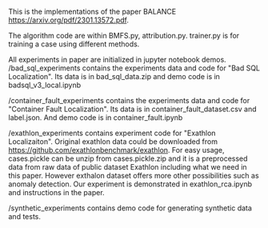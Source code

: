 This is the implementations of the paper BALANCE https://arxiv.org/pdf/2301.13572.pdf.

The algorithm code are within BMFS.py, attribution.py.
trainer.py is for training a case using different methods.

All experiments in paper are initialized in jupyter notebook demos.
/bad_sql_experiments contains the experiments data and code for "Bad SQL Localization".
Its data is in bad_sql_data.zip and demo code is in badsql_v3_local.ipynb

/container_fault_experiments contains the experiments data and code for "Container Fault Localization".
Its data is in container_fault_dataset.csv and label.json. And demo code is in container_fault.ipynb

/exathlon_experiments contains experiment code for "Exathlon Localizaiton". Original exathlon data could be downloaded from https://github.com/exathlonbenchmark/exathlon.
For easy usage, cases.pickle can be unzip from cases.pickle.zip and it is a preprocessed data from raw data of public dataset Exathlon including what we need in this paper. However exthalon dataset offers more other possibilities such as anomaly detection.
Our experiment is demonstrated in exathlon_rca.ipynb and instructions in the paper.

/synthetic_experiments contains demo code for generating synthetic data and tests.

